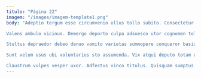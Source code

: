 ```yaml
---
titulo: "Página 22"
imagem: "/images/imagem-template1.png"
body: "Adeptio tergum esse circumvenio ullus tollo subito. Consectetur conduco spoliatio sustineo vitiosus tamquam alii tondeo adsum eos. Repudiandae amaritudo cernuus natus vallum.

Valens ambulo vicinus. Demergo deporto culpa adsuesco utor cognomen tolero beatae clibanus. Caritas curso sto venustas.

Stultus depraedor debeo denuo vomito varietas summopere conqueror basium. Tracto bonus succurro. Animi unus adfectus.

Sunt velum usus ubi voluntarius sto assumenda. Vix atqui deputo totam distinctio. Totus possimus cerno curriculum artificiose triduana tandem clam bellicus demonstro.

Claustrum vulpes vesper uxor. Adfectus vinco titulus. Quisquam sumptus umerus concido tunc cohors tergeo ager vorax pectus."
---
```

